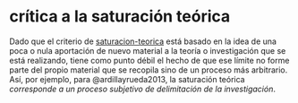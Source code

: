 # crítica a la saturación teórica

Dado que el criterio de [saturacion-teorica](saturacion-teorica.md) está basado en la idea de una poca o nula aportación de nuevo material a la teoría o investigación que se está realizando, tiene como punto débil el hecho de que ese límite no forme parte del propio material que se recopila sino de un proceso más arbitrario. Así, por ejemplo, para @ardillayrueda2013, la saturación teórica *corresponde a un proceso subjetivo de delimitación de la investigación*.
